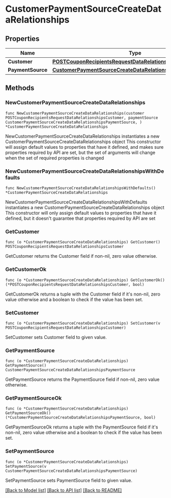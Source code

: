 # CustomerPaymentSourceCreateDataRelationships

## Properties

Name | Type | Description | Notes
------------ | ------------- | ------------- | -------------
**Customer** | [**POSTCouponRecipientsRequestDataRelationshipsCustomer**](POSTCouponRecipientsRequestDataRelationshipsCustomer.md) |  | 
**PaymentSource** | [**CustomerPaymentSourceCreateDataRelationshipsPaymentSource**](CustomerPaymentSourceCreateDataRelationshipsPaymentSource.md) |  | 

## Methods

### NewCustomerPaymentSourceCreateDataRelationships

`func NewCustomerPaymentSourceCreateDataRelationships(customer POSTCouponRecipientsRequestDataRelationshipsCustomer, paymentSource CustomerPaymentSourceCreateDataRelationshipsPaymentSource, ) *CustomerPaymentSourceCreateDataRelationships`

NewCustomerPaymentSourceCreateDataRelationships instantiates a new CustomerPaymentSourceCreateDataRelationships object
This constructor will assign default values to properties that have it defined,
and makes sure properties required by API are set, but the set of arguments
will change when the set of required properties is changed

### NewCustomerPaymentSourceCreateDataRelationshipsWithDefaults

`func NewCustomerPaymentSourceCreateDataRelationshipsWithDefaults() *CustomerPaymentSourceCreateDataRelationships`

NewCustomerPaymentSourceCreateDataRelationshipsWithDefaults instantiates a new CustomerPaymentSourceCreateDataRelationships object
This constructor will only assign default values to properties that have it defined,
but it doesn't guarantee that properties required by API are set

### GetCustomer

`func (o *CustomerPaymentSourceCreateDataRelationships) GetCustomer() POSTCouponRecipientsRequestDataRelationshipsCustomer`

GetCustomer returns the Customer field if non-nil, zero value otherwise.

### GetCustomerOk

`func (o *CustomerPaymentSourceCreateDataRelationships) GetCustomerOk() (*POSTCouponRecipientsRequestDataRelationshipsCustomer, bool)`

GetCustomerOk returns a tuple with the Customer field if it's non-nil, zero value otherwise
and a boolean to check if the value has been set.

### SetCustomer

`func (o *CustomerPaymentSourceCreateDataRelationships) SetCustomer(v POSTCouponRecipientsRequestDataRelationshipsCustomer)`

SetCustomer sets Customer field to given value.


### GetPaymentSource

`func (o *CustomerPaymentSourceCreateDataRelationships) GetPaymentSource() CustomerPaymentSourceCreateDataRelationshipsPaymentSource`

GetPaymentSource returns the PaymentSource field if non-nil, zero value otherwise.

### GetPaymentSourceOk

`func (o *CustomerPaymentSourceCreateDataRelationships) GetPaymentSourceOk() (*CustomerPaymentSourceCreateDataRelationshipsPaymentSource, bool)`

GetPaymentSourceOk returns a tuple with the PaymentSource field if it's non-nil, zero value otherwise
and a boolean to check if the value has been set.

### SetPaymentSource

`func (o *CustomerPaymentSourceCreateDataRelationships) SetPaymentSource(v CustomerPaymentSourceCreateDataRelationshipsPaymentSource)`

SetPaymentSource sets PaymentSource field to given value.



[[Back to Model list]](../README.md#documentation-for-models) [[Back to API list]](../README.md#documentation-for-api-endpoints) [[Back to README]](../README.md)


